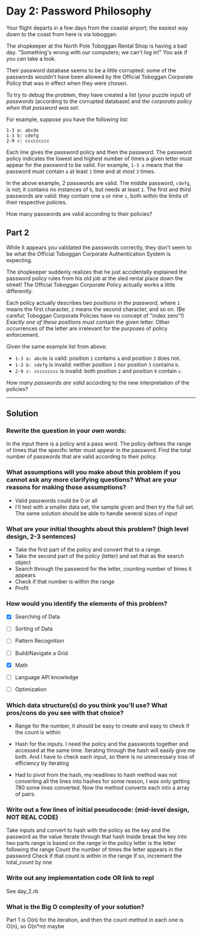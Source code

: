 # Day 2: Password Philosophy

Your flight departs in a few days from the coastal airport; the easiest way down to the coast from here is via toboggan.

The shopkeeper at the North Pole Toboggan Rental Shop is having a bad day. "Something's wrong with our computers; we can't log in!" You ask if you can take a look.

Their password database seems to be a little corrupted: some of the passwords wouldn't have been allowed by the Official Toboggan Corporate Policy that was in effect when they were chosen.

To try to debug the problem, they have created a list (your puzzle input) of *passwords* (according to the corrupted database) and *the corporate policy when that password was set*.

For example, suppose you have the following list:

```
1-3 a: abcde
1-3 b: cdefg
2-9 c: ccccccccc
```

Each line gives the password policy and then the password. The password policy indicates the lowest and highest number of times a given letter must appear for the password to be valid. For example, `1-3 a` means that the password must contain `a` at least `1` time and at most `3` times.

In the above example, 2 passwords are valid. The middle password, `cdefg`, is not; it contains no instances of `b`, but needs at least `1`. The first and third passwords are valid: they contain one `a` or nine `c`, both within the limits of their respective policies.

How many passwords are valid according to their policies?

## Part 2

While it appears you validated the passwords correctly, they don't seem to be what the Official Toboggan Corporate Authentication System is expecting.

The shopkeeper suddenly realizes that he just accidentally explained the password policy rules from his old job at the sled rental place down the street! The Official Toboggan Corporate Policy actually works a little differently.

Each policy actually describes two *positions in the password*, where `1` means the first character, `2` means the second character, and so on. (Be careful; Toboggan Corporate Policies have no concept of "index zero"!) *Exactly one of these positions* must contain the given letter. Other occurrences of the letter are irrelevant for the purposes of policy enforcement.

Given the same example list from above:

* `1-3 a: abcde` is valid: position `1` contains `a` and position `3` does not.
* `1-3 b: cdefg` is invalid: neither position `1` nor position `3` contains `b`.
* `2-9 c: ccccccccc` is invalid: both position `2` and position `9` contain `c`.

*How many passwords are valid* according to the new interpretation of the policies?


___
## Solution

### Rewrite the question in your own words:
In the input there is a policy and a pass word. The policy defines the range of times that the specific letter must appear in the password. Find the total number of passwords that are valid according to their policy.

### What assumptions will you make about this problem if you cannot ask any more clarifying questions? What are your reasons for making those assumptions?
* Valid passwords could be 0 or all
* I'll test with a smaller data set, the sample given and then try the full set. The same solution should be able to handle several sizes of input


### What are your initial thoughts about this problem? (high level design, 2-3 sentences)
* Take the first part of the policy and convert that to a range.
* Take the second part of the policy (letter) and set that as the search object
* Search through the password for the letter, counting number of times it appears
* Check if that number is within the range
* Profit

### How would you identify the elements of this problem?

- [X] Searching of Data
- [ ] Sorting of Data
- [ ] Pattern Recognition
- [ ] Build/Navigate a Grid
- [X] Math
- [ ] Language API knowledge
- [ ] Optimization


### Which data structure(s) do you think you'll use? What pros/cons do you see with that choice?
* Range for the number, it should be easy to create and easy to check if the count is within
* Hash for the inputs. I need the policy and the passwords together and accessed at the same time. Iterating through the hash will easily give me both. And I have to check each input, so there is no unnecessary loss of efficiency by iterating

* Had to pivot from the hash, my readlines to hash method was not converting all the lines into hashes for some reason, I was only getting 780 some lines converted. Now the method converts each into a array of pairs.

### Write out a few lines of initial pseudocode: (mid-level design, NOT REAL CODE)
Take inputs and convert to hash with the policy as the key and the password as the value
Iterate through that hash
Inside break the key into two parts
range is based on the range in the policy
letter is the letter following the range
Count the number of times the letter appears in the password
Check if that count is within in the range
If so, increment the total_count by one

### Write out any implementation code OR link to repl
See day_2.rb

### What is the Big O complexity of your solution?
Part 1 is O(n) for the iteration, and then the count method in each one is O(n), so O(n*m) maybe
